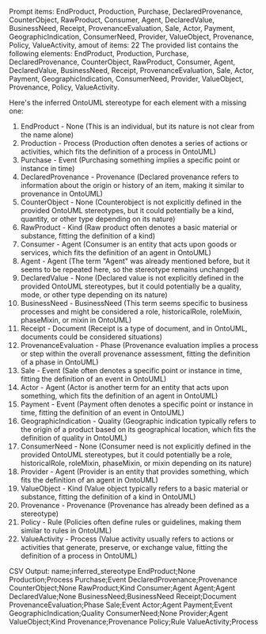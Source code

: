 Prompt items: 
EndProduct, Production, Purchase, DeclaredProvenance, CounterObject, RawProduct, Consumer, Agent, DeclaredValue, BusinessNeed, Receipt, ProvenanceEvaluation, Sale, Actor, Payment, GeographicIndication, ConsumerNeed, Provider, ValueObject, Provenance, Policy, ValueActivity, 
amout of items: 22
 The provided list contains the following elements: EndProduct, Production, Purchase, DeclaredProvenance, CounterObject, RawProduct, Consumer, Agent, DeclaredValue, BusinessNeed, Receipt, ProvenanceEvaluation, Sale, Actor, Payment, GeographicIndication, ConsumerNeed, Provider, ValueObject, Provenance, Policy, ValueActivity.

Here's the inferred OntoUML stereotype for each element with a missing one:

1. EndProduct - None (This is an individual, but its nature is not clear from the name alone)
2. Production - Process (Production often denotes a series of actions or activities, which fits the definition of a process in OntoUML)
3. Purchase - Event (Purchasing something implies a specific point or instance in time)
4. DeclaredProvenance - Provenance (Declared provenance refers to information about the origin or history of an item, making it similar to provenance in OntoUML)
5. CounterObject - None (Counterobject is not explicitly defined in the provided OntoUML stereotypes, but it could potentially be a kind, quantity, or other type depending on its nature)
6. RawProduct - Kind (Raw product often denotes a basic material or substance, fitting the definition of a kind)
7. Consumer - Agent (Consumer is an entity that acts upon goods or services, which fits the definition of an agent in OntoUML)
8. Agent - Agent (The term "Agent" was already mentioned before, but it seems to be repeated here, so the stereotype remains unchanged)
9. DeclaredValue - None (Declared value is not explicitly defined in the provided OntoUML stereotypes, but it could potentially be a quality, mode, or other type depending on its nature)
10. BusinessNeed - BusinessNeed (This term seems specific to business processes and might be considered a role, historicalRole, roleMixin, phaseMixin, or mixin in OntoUML)
11. Receipt - Document (Receipt is a type of document, and in OntoUML, documents could be considered situations)
12. ProvenanceEvaluation - Phase (Provenance evaluation implies a process or step within the overall provenance assessment, fitting the definition of a phase in OntoUML)
13. Sale - Event (Sale often denotes a specific point or instance in time, fitting the definition of an event in OntoUML)
14. Actor - Agent (Actor is another term for an entity that acts upon something, which fits the definition of an agent in OntoUML)
15. Payment - Event (Payment often denotes a specific point or instance in time, fitting the definition of an event in OntoUML)
16. GeographicIndication - Quality (Geographic indication typically refers to the origin of a product based on its geographical location, which fits the definition of quality in OntoUML)
17. ConsumerNeed - None (Consumer need is not explicitly defined in the provided OntoUML stereotypes, but it could potentially be a role, historicalRole, roleMixin, phaseMixin, or mixin depending on its nature)
18. Provider - Agent (Provider is an entity that provides something, which fits the definition of an agent in OntoUML)
19. ValueObject - Kind (Value object typically refers to a basic material or substance, fitting the definition of a kind in OntoUML)
20. Provenance - Provenance (Provenance has already been defined as a stereotype)
21. Policy - Rule (Policies often define rules or guidelines, making them similar to rules in OntoUML)
22. ValueActivity - Process (Value activity usually refers to actions or activities that generate, preserve, or exchange value, fitting the definition of a process in OntoUML)

CSV Output:
name;inferred_stereotype
EndProduct;None
Production;Process
Purchase;Event
DeclaredProvenance;Provenance
CounterObject;None
RawProduct;Kind
Consumer;Agent
Agent;Agent
DeclaredValue;None
BusinessNeed;BusinessNeed
Receipt;Document
ProvenanceEvaluation;Phase
Sale;Event
Actor;Agent
Payment;Event
GeographicIndication;Quality
ConsumerNeed;None
Provider;Agent
ValueObject;Kind
Provenance;Provenance
Policy;Rule
ValueActivity;Process
